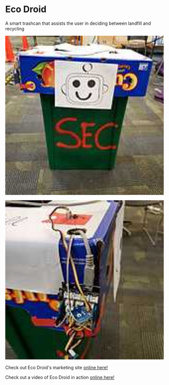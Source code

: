 # Eco Droid

A smart trashcan that assists the user in deciding between landfill and recycling  
  
<p align="center">
  <img src="./EcoDroid.jpg" alt="EcoDroidPicture" width="756"/>
</p>

<p align="center">
<img src="./EcoDroid2.jpg" alt="EcoDroidPicture" width="756"/>
</p>

Check out Eco Droid's marketing site [online here!](http://heaphurlers.tech/)  

Check out a video of Eco Droid in action [online here!](https://youtu.be/5o3Pl6nHvSw)  

